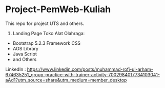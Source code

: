 # Project-PemWeb-Kuliah
This repo for project UTS and others.

1. Landing Page Toko Alat Olahraga:

  - Bootstrap 5.2.3 Framework CSS
  - AOS Library
  - Java Script
  - and Others
  
  LinkedIn : https://www.linkedin.com/posts/muhammad-rofi-ul-arham-674635251_group-practice-with-trainer-activity-7002984017734103041-aAd1?utm_source=share&utm_medium=member_desktop